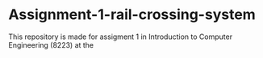 # Assignment-1-rail-crossing-system
This repository is made for assigment 1 in Introduction to Computer Engineering (8223) at the 
